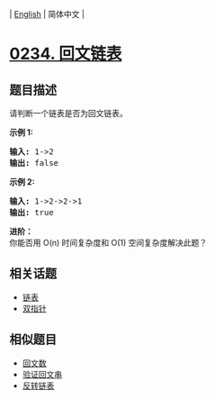 
| [English](README_EN.md) | 简体中文 |

# [0234. 回文链表](https://leetcode-cn.com/problems/palindrome-linked-list/)

## 题目描述

<p>请判断一个链表是否为回文链表。</p>

<p><strong>示例 1:</strong></p>

<pre><strong>输入:</strong> 1-&gt;2
<strong>输出:</strong> false</pre>

<p><strong>示例 2:</strong></p>

<pre><strong>输入:</strong> 1-&gt;2-&gt;2-&gt;1
<strong>输出:</strong> true
</pre>

<p><strong>进阶：</strong><br>
你能否用&nbsp;O(n) 时间复杂度和 O(1) 空间复杂度解决此题？</p>


## 相关话题

- [链表](https://leetcode-cn.com/tag/linked-list)
- [双指针](https://leetcode-cn.com/tag/two-pointers)

## 相似题目

- [回文数](../palindrome-number/README.md)
- [验证回文串](../valid-palindrome/README.md)
- [反转链表](../reverse-linked-list/README.md)
